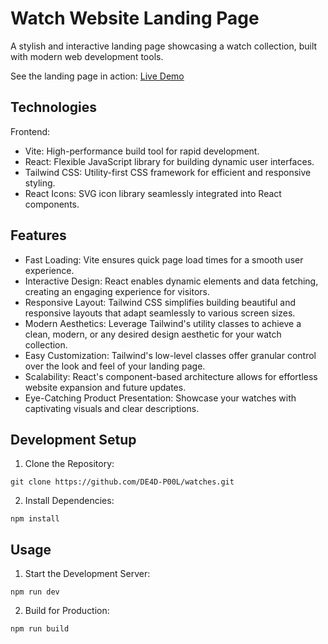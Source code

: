 # Watch Website Landing Page

A stylish and interactive landing page showcasing a watch collection, built with modern web development tools.

See the landing page in action: [Live Demo](https://watches-bjn7.onrender.com/)

## Technologies

Frontend:

- Vite: High-performance build tool for rapid development.
- React: Flexible JavaScript library for building dynamic user interfaces.
- Tailwind CSS: Utility-first CSS framework for efficient and responsive styling.
- React Icons: SVG icon library seamlessly integrated into React components.

## Features

- Fast Loading: Vite ensures quick page load times for a smooth user experience.
- Interactive Design: React enables dynamic elements and data fetching, creating an engaging experience for visitors.
- Responsive Layout: Tailwind CSS simplifies building beautiful and responsive layouts that adapt seamlessly to various screen sizes.
- Modern Aesthetics: Leverage Tailwind's utility classes to achieve a clean, modern, or any desired design aesthetic for your watch collection.
- Easy Customization: Tailwind's low-level classes offer granular control over the look and feel of your landing page.
- Scalability: React's component-based architecture allows for effortless website expansion and future updates.
- Eye-Catching Product Presentation: Showcase your watches with captivating visuals and clear descriptions.

## Development Setup

1. Clone the Repository:

```
git clone https://github.com/DE4D-P00L/watches.git
```

2. Install Dependencies:

```
npm install
```

## Usage

1. Start the Development Server:

```
npm run dev
```

2. Build for Production:

```
npm run build
```

